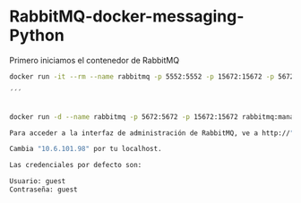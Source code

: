 # RabbitMQ-docker-messaging-Python

Primero iniciamos el contenedor de RabbitMQ

```bash
docker run -it --rm --name rabbitmq -p 5552:5552 -p 15672:15672 -p 5672:5672 -e RABBITMQ_SERVER_ADDITIO

´´´


docker run -d --name rabbitmq -p 5672:5672 -p 15672:15672 rabbitmq:management

Para acceder a la interfaz de administración de RabbitMQ, ve a http://"10.6.101.98":15672

Cambia "10.6.101.98" por tu localhost.

Las credenciales por defecto son:

Usuario: guest
Contraseña: guest
